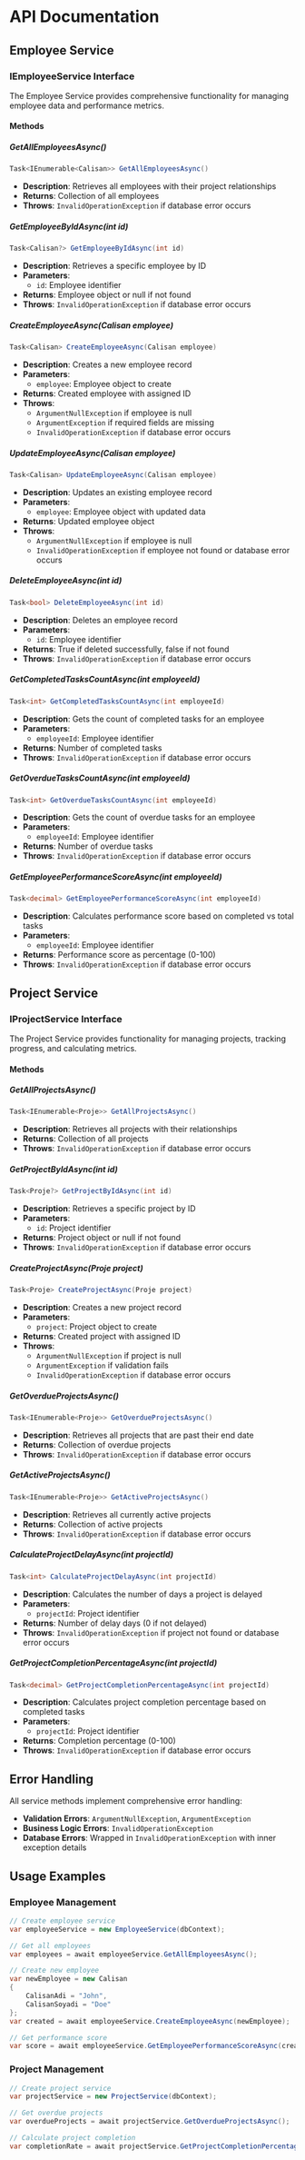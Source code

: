 # API Documentation

## Employee Service

### IEmployeeService Interface

The Employee Service provides comprehensive functionality for managing employee data and performance metrics.

#### Methods

##### GetAllEmployeesAsync()

```csharp
Task<IEnumerable<Calisan>> GetAllEmployeesAsync()
```

- **Description**: Retrieves all employees with their project relationships
- **Returns**: Collection of all employees
- **Throws**: `InvalidOperationException` if database error occurs

##### GetEmployeeByIdAsync(int id)

```csharp
Task<Calisan?> GetEmployeeByIdAsync(int id)
```

- **Description**: Retrieves a specific employee by ID
- **Parameters**:
  - `id`: Employee identifier
- **Returns**: Employee object or null if not found
- **Throws**: `InvalidOperationException` if database error occurs

##### CreateEmployeeAsync(Calisan employee)

```csharp
Task<Calisan> CreateEmployeeAsync(Calisan employee)
```

- **Description**: Creates a new employee record
- **Parameters**:
  - `employee`: Employee object to create
- **Returns**: Created employee with assigned ID
- **Throws**:
  - `ArgumentNullException` if employee is null
  - `ArgumentException` if required fields are missing
  - `InvalidOperationException` if database error occurs

##### UpdateEmployeeAsync(Calisan employee)

```csharp
Task<Calisan> UpdateEmployeeAsync(Calisan employee)
```

- **Description**: Updates an existing employee record
- **Parameters**:
  - `employee`: Employee object with updated data
- **Returns**: Updated employee object
- **Throws**:
  - `ArgumentNullException` if employee is null
  - `InvalidOperationException` if employee not found or database error occurs

##### DeleteEmployeeAsync(int id)

```csharp
Task<bool> DeleteEmployeeAsync(int id)
```

- **Description**: Deletes an employee record
- **Parameters**:
  - `id`: Employee identifier
- **Returns**: True if deleted successfully, false if not found
- **Throws**: `InvalidOperationException` if database error occurs

##### GetCompletedTasksCountAsync(int employeeId)

```csharp
Task<int> GetCompletedTasksCountAsync(int employeeId)
```

- **Description**: Gets the count of completed tasks for an employee
- **Parameters**:
  - `employeeId`: Employee identifier
- **Returns**: Number of completed tasks
- **Throws**: `InvalidOperationException` if database error occurs

##### GetOverdueTasksCountAsync(int employeeId)

```csharp
Task<int> GetOverdueTasksCountAsync(int employeeId)
```

- **Description**: Gets the count of overdue tasks for an employee
- **Parameters**:
  - `employeeId`: Employee identifier
- **Returns**: Number of overdue tasks
- **Throws**: `InvalidOperationException` if database error occurs

##### GetEmployeePerformanceScoreAsync(int employeeId)

```csharp
Task<decimal> GetEmployeePerformanceScoreAsync(int employeeId)
```

- **Description**: Calculates performance score based on completed vs total tasks
- **Parameters**:
  - `employeeId`: Employee identifier
- **Returns**: Performance score as percentage (0-100)
- **Throws**: `InvalidOperationException` if database error occurs

## Project Service

### IProjectService Interface

The Project Service provides functionality for managing projects, tracking progress, and calculating metrics.

#### Methods

##### GetAllProjectsAsync()

```csharp
Task<IEnumerable<Proje>> GetAllProjectsAsync()
```

- **Description**: Retrieves all projects with their relationships
- **Returns**: Collection of all projects
- **Throws**: `InvalidOperationException` if database error occurs

##### GetProjectByIdAsync(int id)

```csharp
Task<Proje?> GetProjectByIdAsync(int id)
```

- **Description**: Retrieves a specific project by ID
- **Parameters**:
  - `id`: Project identifier
- **Returns**: Project object or null if not found
- **Throws**: `InvalidOperationException` if database error occurs

##### CreateProjectAsync(Proje project)

```csharp
Task<Proje> CreateProjectAsync(Proje project)
```

- **Description**: Creates a new project record
- **Parameters**:
  - `project`: Project object to create
- **Returns**: Created project with assigned ID
- **Throws**:
  - `ArgumentNullException` if project is null
  - `ArgumentException` if validation fails
  - `InvalidOperationException` if database error occurs

##### GetOverdueProjectsAsync()

```csharp
Task<IEnumerable<Proje>> GetOverdueProjectsAsync()
```

- **Description**: Retrieves all projects that are past their end date
- **Returns**: Collection of overdue projects
- **Throws**: `InvalidOperationException` if database error occurs

##### GetActiveProjectsAsync()

```csharp
Task<IEnumerable<Proje>> GetActiveProjectsAsync()
```

- **Description**: Retrieves all currently active projects
- **Returns**: Collection of active projects
- **Throws**: `InvalidOperationException` if database error occurs

##### CalculateProjectDelayAsync(int projectId)

```csharp
Task<int> CalculateProjectDelayAsync(int projectId)
```

- **Description**: Calculates the number of days a project is delayed
- **Parameters**:
  - `projectId`: Project identifier
- **Returns**: Number of delay days (0 if not delayed)
- **Throws**: `InvalidOperationException` if project not found or database error occurs

##### GetProjectCompletionPercentageAsync(int projectId)

```csharp
Task<decimal> GetProjectCompletionPercentageAsync(int projectId)
```

- **Description**: Calculates project completion percentage based on completed tasks
- **Parameters**:
  - `projectId`: Project identifier
- **Returns**: Completion percentage (0-100)
- **Throws**: `InvalidOperationException` if database error occurs

## Error Handling

All service methods implement comprehensive error handling:

- **Validation Errors**: `ArgumentNullException`, `ArgumentException`
- **Business Logic Errors**: `InvalidOperationException`
- **Database Errors**: Wrapped in `InvalidOperationException` with inner exception details

## Usage Examples

### Employee Management

```csharp
// Create employee service
var employeeService = new EmployeeService(dbContext);

// Get all employees
var employees = await employeeService.GetAllEmployeesAsync();

// Create new employee
var newEmployee = new Calisan
{
    CalisanAdi = "John",
    CalisanSoyadi = "Doe"
};
var created = await employeeService.CreateEmployeeAsync(newEmployee);

// Get performance score
var score = await employeeService.GetEmployeePerformanceScoreAsync(created.CalisanNo);
```

### Project Management

```csharp
// Create project service
var projectService = new ProjectService(dbContext);

// Get overdue projects
var overdueProjects = await projectService.GetOverdueProjectsAsync();

// Calculate project completion
var completionRate = await projectService.GetProjectCompletionPercentageAsync(projectId);
```
